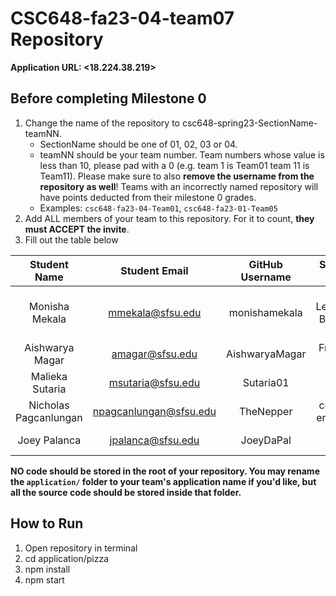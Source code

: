 # CSC648-fa23-04-team07 Repository

**Application URL: <18.224.38.219>**

## Before completing Milestone 0

1. Change the name of the repository to csc648-spring23-SectionName-teamNN.
   - SectionName should be one of 01, 02, 03 or 04.
   - teamNN should be your team number. Team numbers whose value is less than
     10, please pad with a 0 (e.g. team 1 is Team01 team 11 is Team11). Please
     make sure to also **remove the username from the repository as well**!
     Teams with an incorrectly named repository will have points deducted from
     their milestone 0 grades. 
   - Examples: `csc648-fa23-04-Team01`, `csc648-fa23-01-Team05`
2. Add ALL members of your team to this repository. For it to count, **they must
   ACCEPT the invite**.
3. Fill out the table below

| Student Name | Student Email | GitHub Username | Student's role |
| :----------: | :-----------: | :-------------: | :------------: |
|Monisha Mekala|mmekala@sfsu.edu| monishamekala  |Team Leader/co-Back-end Leader|
|Aishwarya Magar|amagar@sfsu.edu| AishwaryaMagar |Front-end Leader|
|Malieka Sutaria|msutaria@sfsu.edu|  Sutaria01   |  Scrum Master  |
|Nicholas Pagcanlungan|npagcanlungan@sfsu.edu|TheNepper|co-Back-end Leader |
| Joey Palanca | jpalanca@sfsu.edu |  JoeyDaPal  |  GitHub Master |

**NO code should be stored in the root of your repository. You may rename the
`application/` folder to your team's application name if you'd like, but all the
source code should be stored inside that folder.**

## How to Run
1. Open repository in terminal
2. cd application/pizza
3. npm install
4. npm start
